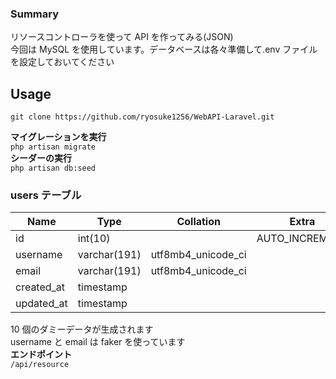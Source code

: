 ### Summary

リソースコントローラを使って API を作ってみる(JSON)  
今回は MySQL を使用しています。データベースは各々準備して.env ファイルを設定しておいてください

## Usage

`git clone https://github.com/ryosuke1256/WebAPI-Laravel.git`

**マイグレーションを実行**  
`php artisan migrate`  
**シーダーの実行**  
`php artisan db:seed`

### users テーブル

| Name       | Type         | Collation          | Extra          |
| ---------- | ------------ | ------------------ | -------------- |
| id         | int(10)      |                    | AUTO_INCREMENT |
| username   | varchar(191) | utf8mb4_unicode_ci |                |
| email      | varchar(191) | utf8mb4_unicode_ci |                |
| created_at | timestamp    |                    |                |
| updated_at | timestamp    |                    |                |

10 個のダミーデータが生成されます  
username と email は faker を使っています  
**エンドポイント**  
`/api/resource`
